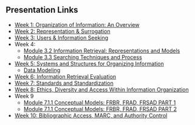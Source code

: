 ## Presentation Links

- [Week 1: Organization of Information: An Overview](https://manika-lamba.github.io/F24-LIS5043/Week-1/#/title-slide)
- [Week 2: Representation & Surrogation](https://manika-lamba.github.io/F24-LIS5043/Week-2/#/title-slide)
- [Week 3: Users & Information Seeking](https://manika-lamba.github.io/F24-LIS5043/Week-3/#/title-slide)
- Week 4:
  - [Module 3.2 Information Retrieval: Representations and Models](https://manika-lamba.github.io/F24-LIS5043/Week-4_part1/#/title-slide)
  - [Module 3.3 Searching Techniques and Process](https://manika-lamba.github.io/F24-LIS5043/Week-4_part2/#/title-slide)
- [Week 5: Systems and Structures for Organizing Information](https://manika-lamba.github.io/F24-LIS5043/Week-5/#/title-slide)
  - [Data Modeling](https://manika-lamba.github.io/F24-LIS5043/Data%20Modeling/#/title-slide)
- [Week 6: Information Retrieval Evaluation](https://manika-lamba.github.io/F24-LIS5043/Week-6/#/title-slide)
- [Week 7: Standards and Standardization](https://manika-lamba.github.io/F24-LIS5043/Week-7/#/title-slide)
- [Week 8: Ethics, Diversity and Access  Within Information Organization](https://manika-lamba.github.io/F24-LIS5043/Week-8/#/title-slide)
- Week 9
  - [Module 7.1.1 Conceptual Models: FRBR, FRAD, FRSAD PART 1](https://manika-lamba.github.io/F24-LIS5043/Week-9_part1/#/title-slide)
  - [Module 7.1.1 Conceptual Models: FRBR, FRAD, FRSAD PART 2](https://manika-lamba.github.io/F24-LIS5043/Week-9_part2/#/title-slide)
- [Week 10: Bibliographic Access, MARC, and Authority Control](https://manika-lamba.github.io/F24-LIS5043/Week-10/#/title-slide)
